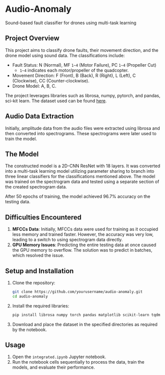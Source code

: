 # Audio-Anomaly
Sound-based fault classifier for drones using multi-task learning

## Project Overview

This project aims to classify drone faults, their movement direction, and the drone model using sound data. The classifications include:

- Fault Status: N (Normal), MF `1~4` (Motor Failure), PC `1~4` (Propeller Cut) 
  - `1~4` indicates each motor/propeller of the quadcopter.
- Movement Direction: F (Front), B (Back), R (Right), L (Left), C (Clockwise), CC (Counter-clockwise).
- Drone Model: A, B, C.

The project leverages libraries such as librosa, numpy, pytorch, and pandas, sci-kit learn. The dataset used can be found [here](https://zenodo.org/records/7779574#.ZCOvfXZBwQ8).

## Audio Data Extraction

Initially, amplitude data from the audio files were extracted using librosa and then converted into spectrograms. These spectrograms were later used to train the model.

## The Model

The constructed model is a 2D-CNN ResNet with 18 layers. It was converted into a multi-task learning model utilizing parameter sharing to branch into three linear classifiers for the classifications mentioned above. The model was trained on the spectrogram data and tested using a separate section of the created spectrogram data. 

After 50 epochs of training, the model achieved 96.7% accuracy on the testing data.

## Difficulties Encountered

1. **MFCCs Data**: Initially, MFCCs data were used for training as it occupied less memory and trained faster. However, the accuracy was very low, leading to a switch to using spectrogram data directly.
2. **GPU Memory Issues**: Predicting the entire testing data at once caused the GPU memory to overflow. The solution was to predict in batches, which resolved the issue.

## Setup and Installation

1. Clone the repository:
   ```bash
   git clone https://github.com/yourusername/audio-anomaly.git
   cd audio-anomaly
   ```

2. Install the required libraries:
   ```bash
   pip install librosa numpy torch pandas matplotlib scikit-learn tqdm
   ```

3. Download and place the dataset in the specified directories as required by the notebook.

## Usage

1. Open the `integrated.ipynb` Jupyter notebook.
2. Run the notebook cells sequentially to process the data, train the models, and evaluate their performance.
